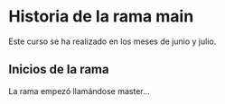 # Historia de la rama main

Este curso se ha realizado en los meses de junio y julio.

## Inicios de la rama

La rama empezó llamándose master...
